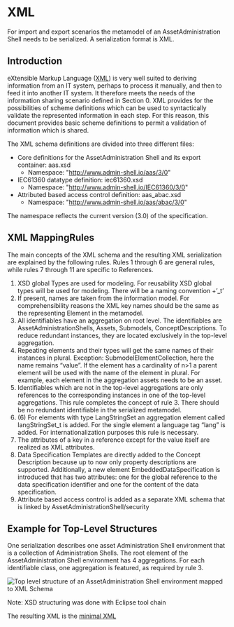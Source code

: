 # XML 
For import and export scenarios the metamodel of an AssetAdministration Shell needs to be serialized. A serialization format is XML. 

## Introduction
eXtensible Markup Language ([XML](https://www.w3.org/TR/2008/REC-xml-20081126/)) is very well suited to deriving information from an IT system, perhaps to process it manually, and then to feed it into another IT system. It therefore meets the needs of the information sharing scenario defined in Section 0. XML provides for the possibilities of scheme definitions which can be used to syntactically validate the represented information in each step. For this reason, this document provides basic scheme definitions to permit a validation of information which is shared.

The XML schema definitions are divided into three different files:
- Core definitions for the AssetAdministration Shell and its export container: aas.xsd
  - Namespace: "http://www.admin-shell.io/aas/3/0"
- IEC61360 datatype definition: iec61360.xsd
  - Namespace: "http://www.admin-shell.io/IEC61360/3/0"
- Attributed based access control definition: aas_abac.xsd
  - Namespace: "http://www.admin-shell.io/aas/abac/3/0"

The namespace reflects the current version (3.0) of the specification.

## XML MappingRules
The main concepts of the XML schema and the resulting XML serialization are explained by the following rules. Rules 1 through 6 are general rules, while rules 7 through 11 are specific to References.

1. XSD global Types are used for modeling. For reusability XSD global types will be used for modeling. There will be a naming convention <informationModelName>+’_t’
2. If present, names are taken from the information model. For comprehensibility reasons the XML key names should be the same as the representing Element in the metamodel. 
3. All identifiables have an aggregation on root level. The identifiables are AssetAdministrationShells, Assets, Submodels, ConceptDescriptions. To reduce redundant instances, they are located exclusively in the top-level aggregation. 
4. Repeating elements and their types will get the same names of their instances in plural. Exception: SubmodelElementCollection, here the name remains “value”. If the element has a cardinality of n>1 a parent element will be used with the name of the element in plural. For example, each element in the aggregation assets needs to be an asset. 
5. Identifiables which are not in the top-level aggregations are only references to the corresponding instances in one of the top-level aggregations. This rule completes the concept of rule 3. There should be no redundant identifiable in the serialized metamodel. 
6. (6) For elements with type LangStringSet an aggregation element called langStringSet_t is added. For the single element a language tag “lang” is added. For internationalization purposes this rule is necessary.
7.	The attributes of a key in a reference except for the value itself are realized as XML attributes.
8.	Data Specification Templates are directly added to the Concept Description because up to now only property descriptions are supported. Additionally, a new element EmbeddedDataSpecification is introduced that has two attributes: one for the global reference to the data specification identifier and one for the content of the data specification.
9. Attribute based access control is added as a separate XML schema that is linked by AssetAdministrationShell/security

## Example for Top-Level Structures
One serialization describes one asset Administration Shell environment that is a collection of Administration Shells. The root element of the AssetAdministration Shell environment has 4 aggregations. For each identifiable class, one aggregation is featured, as required by rule 3.
  
![Top level structure of an AssetAdministration Shell environment mapped to XML Schema](https://user-images.githubusercontent.com/1814815/147119644-81e19bbf-86cb-41f8-bc56-2f8aca4fb60e.png) 

Note: XSD structuring was done with Eclipse tool chain
  
The resulting XML is the [minimal XML](examples/minimum.xml)
  
  
